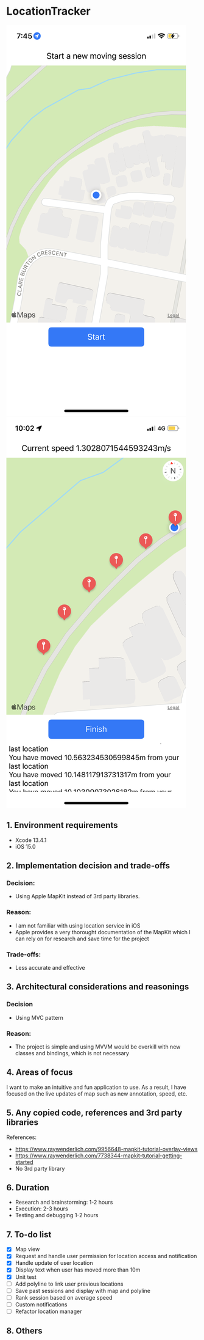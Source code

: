 # LocationTracker

![alt text](https://github.com/duclong201/LocationTracker/blob/main/Screenshot1.PNG)
![alt text](https://github.com/duclong201/LocationTracker/blob/main/Screenshot2.PNG)

## 1. Environment requirements
- Xcode 13.4.1
- iOS 15.0

## 2. Implementation decision and trade-offs
### Decision: 
- Using Apple MapKit instead of 3rd party libraries.
### Reason:
- I am not familiar with using location service in iOS
- Apple provides a very thorought documentation of the MapKit which I can rely on for research and save time for the project
### Trade-offs:
- Less accurate and effective

## 3. Architectural considerations and reasonings
### Decision
- Using MVC pattern
### Reason:
- The project is simple and using MVVM would be overkill with new classes and bindings, which is not necessary

## 4. Areas of focus
I want to make an intuitive and fun application to use. As a result, I have focused on the live updates of map such as new annotation, speed, etc.

## 5. Any copied code, references and 3rd party libraries
References:
- https://www.raywenderlich.com/9956648-mapkit-tutorial-overlay-views
- https://www.raywenderlich.com/7738344-mapkit-tutorial-getting-started
- No 3rd party library

## 6. Duration
- Research and brainstorming: 1-2 hours
- Execution: 2-3 hours
- Testing and debugging 1-2 hours

## 7. To-do list
- [x] Map view
- [x] Request and handle user permission for location access and notification
- [x] Handle update of user location
- [x] Display text when user has moved more than 10m
- [X] Unit test
- [ ] Add polyline to link user previous locations
- [ ] Save past sessions and display with map and polyline
- [ ] Rank session based on average speed
- [ ] Custom notifications
- [ ] Refactor location manager

## 8. Others

